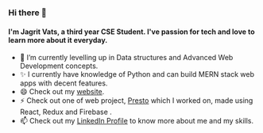 ### Hi there 👋
#### I'm Jagrit Vats, a third year CSE Student. I've passion for tech and love to learn more about it everyday.
- 🌱 I’m currently levelling up in Data structures and Advanced Web Development concepts.
- ✨ I currently have knowledge of Python and can build MERN stack web apps with decent features.
- 😄 Check out my [website](https://jagritvats.netlify.app/).
- ⚡ Check out one of web project, [Presto](https://prestoj.netlify.app/) which I worked on, made using React, Redux and Firebase .
- 📫 Check out my [LinkedIn Profile](https://www.linkedin.com/in/jagritvats/) to know more about me and my skills.


<!--
**jagritvats/jagritvats** is a ✨ _special_ ✨ repository because its `README.md` (this file) appears on your GitHub profile.

Here are some ideas to get you started:

- 🔭 I’m currently working on ...

- 👯 I’m looking to collaborate on ...
- 🤔 I’m looking for help with ...
- 💬 Ask me about ...
- 📫 How to reach me: ...
- 😄 Pronouns: ...
- ⚡ Fun fact: ...
-->
